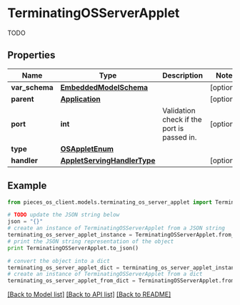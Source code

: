 # TerminatingOSServerApplet

TODO

## Properties
Name | Type | Description | Notes
------------ | ------------- | ------------- | -------------
**var_schema** | [**EmbeddedModelSchema**](EmbeddedModelSchema.md) |  | [optional] 
**parent** | [**Application**](Application.md) |  | [optional] 
**port** | **int** | Validation check if the port is passed in. | [optional] 
**type** | [**OSAppletEnum**](OSAppletEnum.md) |  | 
**handler** | [**AppletServingHandlerType**](AppletServingHandlerType.md) |  | [optional] 

## Example

```python
from pieces_os_client.models.terminating_os_server_applet import TerminatingOSServerApplet

# TODO update the JSON string below
json = "{}"
# create an instance of TerminatingOSServerApplet from a JSON string
terminating_os_server_applet_instance = TerminatingOSServerApplet.from_json(json)
# print the JSON string representation of the object
print TerminatingOSServerApplet.to_json()

# convert the object into a dict
terminating_os_server_applet_dict = terminating_os_server_applet_instance.to_dict()
# create an instance of TerminatingOSServerApplet from a dict
terminating_os_server_applet_from_dict = TerminatingOSServerApplet.from_dict(terminating_os_server_applet_dict)
```
[[Back to Model list]](../README.md#documentation-for-models) [[Back to API list]](../README.md#documentation-for-api-endpoints) [[Back to README]](../README.md)


